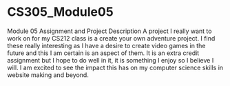# CS305_Module05
Module 05 Assignment and Project Description
A project I really want to work on for my CS212 class is a create your own adventure project.
I find these really interesting as I have a desire to create video games in the future and this I am certain is an aspect of them.
It is an extra credit assignment but I hope to do well in it, it is something I enjoy so I believe I will.
I am excited to see the impact this has on my computer science skills in website making and beyond.
